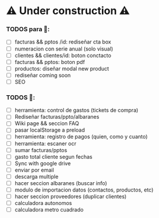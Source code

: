 # ⚠ Under construction ⚠

### TODOS para 🚀:
- [ ] facturas && pptos /id: rediseñar cta box
- [ ] numeracion con serie anual (solo visual)
- [ ] clientes && clientes/id: boton conctacto
- [ ] facturas && pptos: boton pdf
- [ ] productos: diseñar modal new product
- [ ] rediseñar coming soon
- [ ] SEO

### TODOS 🐌:
- [ ] herramienta: control de gastos (tickets de compra)
- [ ] Rediseñar facturas/ppto/albaranes
- [ ] Wiki page && seccion FAQ
- [ ] pasar localStorage a preload
- [ ] herramienta: registro de pagos (quien, como y cuanto)
- [ ] herramienta: escaner ocr
- [ ] sumar facturas/pptos
- [ ] gasto total cliente segun fechas
- [ ] Sync with google drive
- [ ] enviar por email
- [ ] descarga multiple
- [ ] hacer seccion albaranes (buscar info)
- [ ] modulo de importacion datos (contactos, productos, etc)
- [ ] hacer seccion proveedores (duplicar clientes)
- [ ] calculadora autonomos
- [ ] calculadora metro cuadrado